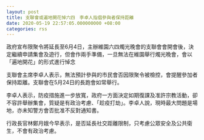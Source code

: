```yaml
---
layout: post
title: 支聯會或遍地開花悼六四　李卓人指倡參與者保持距離
date: 2020-05-19 22:57:05.000000000 +08:00
categories: rss
---
```


政府宣布限聚令將延長至6月4日，主辦維園六四燭光晚會的支聯會會開會後，決定繼續申請集會及遊行，但會作兩手準備，一旦無法在維園舉行燭光晚會，會以「遍地開花」的形式進行悼念

支聯會主席李卓人表示，無法預計參與的市民會否因限聚令被檢控，會提醒參加者保持距離。支聯會在5月24日的長跑會如常舉行。

李卓人表示，防疫措施進一步放寬，政府一方面決定如期復課及准許宗教活動，卻不容許舉辦集會，質疑是有政治考慮、「趁疫打劫」。李卓人說，現時最大問題是場地，亦未知警方會否批准不反對通知書。

行政長官林鄭月娥今早表示，是否延長社交距離限制，只考慮公眾安全及公共衛生，不會有政治考慮。
